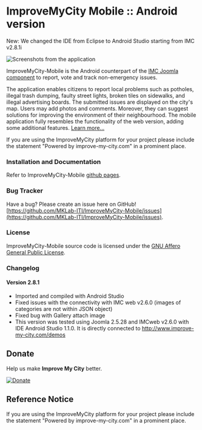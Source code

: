 # ImproveMyCity Mobile :: Android version
New: We changed the IDE from Eclipse to Android Studio starting from IMC v2.8.1i

![Screenshots from the application](http://www.improve-my-city.com/demo/templates/improvemycity/images/AndroidIMCPhone.png)

ImproveMyCity-Mobile is the Android counterpart of the [IMC Joomla component](http://extensions.joomla.org/extensions/clients-a-communities/communities/21164) to report, vote and track non-emergency issues. 

The application enables citizens to report local problems such as potholes, illegal trash dumping, faulty street lights, broken tiles on sidewalks, and illegal advertising boards. The submitted issues are displayed on the city's map. Users may add photos and comments. Moreover, they can suggest solutions for improving the environment of their neighbourhood. The mobile application fully resembles the functionality of the web version, adding some additional features. [Learn more...](http://www.improve-my-city.com)


If you are using the ImproveMyCity platform for your project please include the statement "Powered by improve-my-city.com" in a prominent place.

### Installation and Documentation
Refer to ImproveMyCity-Mobile [github pages](http://mklab-iti.github.io/ImproveMyCity-Mobile/).

### Bug Tracker
Have a bug? Please create an issue here on GitHub!
[https://github.com/MKLab-ITI/ImproveMyCity-Mobile/issues](https://github.com/MKLab-ITI/ImproveMyCity-Mobile/issues).

### License
ImproveMyCity-Mobile source code is licensed under the [GNU Affero General Public License](https://www.gnu.org/licenses/agpl.html).

### Changelog

#### Version 2.8.1
- Imported and compiled with Android Studio
- Fixed issues with the connectivity with IMC web v2.6.0 (images of categories are not within JSON object)
- Fixed bug with Gallery attach image
- This version was tested using Joomla 2.5.28 and IMCweb v2.6.0 with IDE Android Studio 1.1.0. It is directly connected to http://www.improve-my-city.com/demos

## Donate
Help us make **Improve My City** better.

[![Donate](http://www.paypalobjects.com/en_US/i/btn/btn_donateCC_LG.gif)](http://www.improve-my-city.com/#downloadSupport)

## Reference Notice
If you are using the ImproveMyCity platform for your project please include the statement "Powered by improve-my-city.com" in a prominent place.
